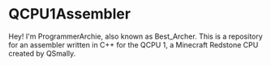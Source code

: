 # QCPU1Assembler
Hey! I'm ProgrammerArchie, also known as Best_Archer.
This is a repository for an assembler written in C++ for the QCPU 1, a Minecraft Redstone CPU created by
QSmally.
